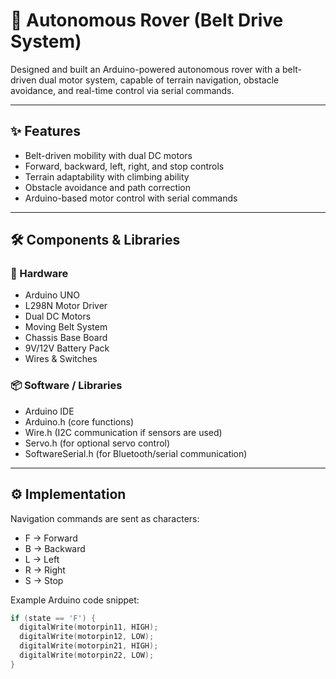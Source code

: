 # 🤖 Autonomous Rover (Belt Drive System)

Designed and built an Arduino-powered autonomous rover with a belt-driven dual motor system, capable of terrain navigation, obstacle avoidance, and real-time control via serial commands.

---

## ✨ Features
- Belt-driven mobility with dual DC motors  
- Forward, backward, left, right, and stop controls  
- Terrain adaptability with climbing ability  
- Obstacle avoidance and path correction  
- Arduino-based motor control with serial commands  

---

## 🛠 Components & Libraries

### 🔧 Hardware
- Arduino UNO  
- L298N Motor Driver  
- Dual DC Motors  
- Moving Belt System  
- Chassis Base Board  
- 9V/12V Battery Pack  
- Wires & Switches  

### 📦 Software / Libraries
- Arduino IDE  
- Arduino.h (core functions)  
- Wire.h (I2C communication if sensors are used)  
- Servo.h (for optional servo control)  
- SoftwareSerial.h (for Bluetooth/serial communication)  

---

## ⚙ Implementation
Navigation commands are sent as characters:  

- F → Forward  
- B → Backward  
- L → Left  
- R → Right  
- S → Stop  

Example Arduino code snippet:

```cpp
if (state == 'F') {
  digitalWrite(motorpin11, HIGH);
  digitalWrite(motorpin12, LOW);
  digitalWrite(motorpin21, HIGH);
  digitalWrite(motorpin22, LOW);
}
